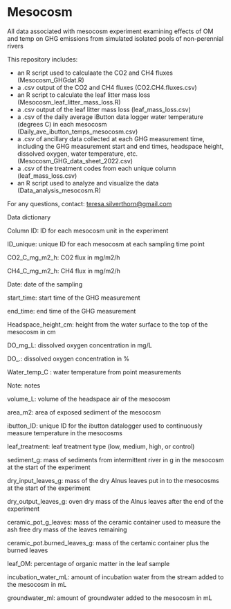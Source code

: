 # Mesocosm
All data associated with mesocosm experiment examining effects of OM and temp on GHG emissions from simulated isolated pools of non-perennial rivers

This repository includes:
- an R script used to calculaate the CO2 and CH4 fluxes (Mesocosm_GHGdat.R)
- a .csv output of the CO2 and CH4 fluxes (CO2.CH4.fluxes.csv)
- an R script to calculate the leaf litter mass loss (Mesocosm_leaf_litter_mass_loss.R)
- a .csv output of the leaf litter mass loss (leaf_mass_loss.csv)
- a .csv of the daily average iButton data logger water temperature (degrees C) in each mesocosm (Daily_ave_ibutton_temps_mesocosm.csv)
- a .csv of ancillary data collected at each GHG measurement time, including the GHG measurement start and end times, headspace height, dissolved oxygen, water temperature, etc. (Mesocosm_GHG_data_sheet_2022.csv)
- a .csv of the treatment codes from each unique column (leaf_mass_loss.csv)
- an R script used to analyze and visualize the data (Data_analysis_mesocosm.R)

For any questions, contact: teresa.silverthorn@gmail.com

Data dictionary

Column ID: ID for each mesocosm unit in the experiment

ID_unique: unique ID for each mesocosm at each sampling time point

CO2_C_mg_m2_h: CO2 flux in mg/m2/h

CH4_C_mg_m2_h: CH4 flux in mg/m2/h

Date: date of the sampling

start_time: start time of the GHG measurement

end_time: end time of the GHG measurement

Headspace_height_cm: height from the water surface to the top of the mesocosm in cm

DO_mg_L: dissolved oxygen concentration in mg/L

DO_.: dissolved oxygen concentration in %

Water_temp_C : water temperature from point measurements

Note: notes

volume_L: volume of the headspace air of the mesocosm

area_m2: area of exposed sediment of the mesocosm

ibutton_ID: unique ID for the ibutton datalogger used to continuously measure temperature in the mesocosms

leaf_treatment: leaf treatment type (low, medium, high, or control)

sediment_g: mass of sediments from intermittent river in g in the mesocosm at the start of the experiment

dry_input_leaves_g: mass of the dry Alnus leaves put in to the mesocosms at the start of the experiment

dry_output_leaves_g: oven dry mass of the Alnus leaves after the end of the experiment

ceramic_pot_g_leaves: mass of the ceramic container used to measure the ash free dry mass of the leaves remaining

ceramic_pot.burned_leaves_g: mass of the certamic container plus the burned leaves

leaf_OM: percentage of organic matter in the leaf sample 

incubation_water_mL: amount of incubation water from the stream added to the mesocosm in mL 

groundwater_ml: amount of groundwater added to the mesocosm in mL



